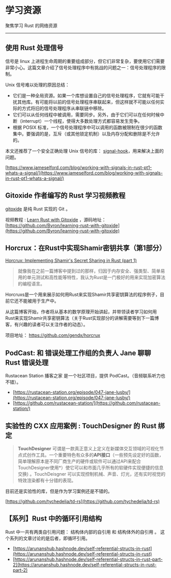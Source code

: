 # 学习资源

聚焦学习 Rust 的网络资源

---

## 使用 Rust 处理信号

信号是 linux 上进程生命周期的重要组成部分，但它们非常复杂，要使用它们需要非常小心。这篇文章介绍了信号处理程序中有挑战的问题之一：信号处理程序的限制。

Unix 信号难以处理的原因总结：

- 它们是一种全局资源。如果一个库想设置自己的信号处理程序，它就有可能干扰其他库。有可能将以前的信号处理程序串联起来，但这样就不可能以任何实际的方式将旧的信号处理程序从串联链中移除。
- 它们可以从任何线程中被调用，需要同步。另外，由于它们可以在任何时候中断（interrupt）一个线程，使得大多数处理方式都容易发生竞争。
- 根据 POSIX 标准，一个信号处理程序中可以调用的函数被限制在很少的函数集中。要强调的是，互斥（或其他锁定机制）以及内存分配和删除是不允许的。

本文还推荐了一个安全正确处理 Unix 信号的库： [signal-hook](https://github.com/vorner/signal-hook)，用来解决上面的问题。

[https://www.jameselford.com/blog/working-with-signals-in-rust-pt1-whats-a-signal/](https://www.jameselford.com/blog/working-with-signals-in-rust-pt1-whats-a-signal/)

##  Gitoxide 作者编写的 Rust 学习视频教程

[gitoxide](https://github.com/Byron/gitoxide) 是纯 Rust 实现的 Git 。

视频教程 : [Learn Rust with Gitoxide](https://www.youtube.com/watch?v=LDlBTbO8oQ4&list=PLMHbQxe1e9Mk5kOHrm9v20-umkE2ck_gE) ，源码地址： [https://github.com/Byron/learning-rust-with-gitoxide](https://github.com/Byron/learning-rust-with-gitoxide) 

## Horcrux：在Rust中实现Shamir密钥共享（第1部分）

[Horcrux: Implementing Shamir's Secret Sharing in Rust (part 1)](https://gendignoux.com/blog/2021/11/01/horcrux-1-math.html)

> 就像我在之前一篇博客中提到过的那样，归因于内存安全、强类型、简单易用的单元测试和高性能等特性，我认为Rust是一门极好的用来实现加密算法的编程语言。

Horcruxs是一个用来展示如何用Rust来实现Shamir共享密钥算法的程序例子，目前它还不能被用于生产中。

从这篇博客开始，作者将从基本的数学原理开始讲起，并带领读者学习如何用Rust来实现Shamir共享密钥算法（关于Rust实现部分的讲解需要等到下一篇博客，有兴趣的读者可以关注作者的动态）。

项目地址： https://github.com/gendx/horcrux

## PodCast: 和 错误处理工作组的负责人 Jane 聊聊 Rust 错误处理

Rustacean Station 播客之家 是一个社区项目，提供 PodCast。（音频联系听力也不错）。

- [https://rustacean-station.org/episode/047-jane-lusby/](https://rustacean-station.org/episode/047-jane-lusby/)
- [https://github.com/rustacean-station/](https://github.com/rustacean-station/)

## 实验性的 CXX 应用案例 : TouchDesigner  的 Rust 绑定

>  **TouchDesigner** 可谓是一款真正意义上定义在新媒体交互领域的可视化节点式创作工具。一个重要特色有众多的**API接口**（一些预先设定好的函数，简单理解原本是不同厂商生产的硬件或软件可以通过API来配合TouchDesigner使用*）使它可以和市面几乎所有的软硬件实现便捷的信息交换) 。TouchDeisgner 可以实现控制机械、声音、灯光，还有实时视觉的特效渲染都有十分错的表现。

 目前还是实验性的库，但是作为学习案例还是不错的。

[https://github.com/tychedelia/td-rs](https://github.com/tychedelia/td-rs)

## 【系列】Rust 中的循环引用结构

Rust 中一共有两类自引用问题： 结构体内部的自引用 和 结构体外的自引用 。 这个系列的文章讨论的是后者，即循环引用。

- [https://arunanshub.hashnode.dev/self-referential-structs-in-rust](https://arunanshub.hashnode.dev/self-referential-structs-in-rust) 
- [https://arunanshub.hashnode.dev/self-referential-structs-in-rust-part-2](https://arunanshub.hashnode.dev/self-referential-structs-in-rust-part-2)
